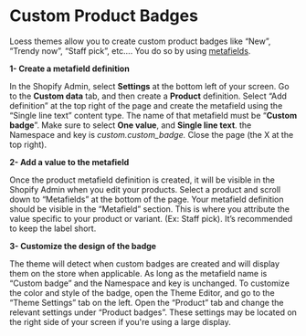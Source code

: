 # Custom Product Badges

Loess themes allow you to create custom product badges like “New”, “Trendy now”, “Staff pick”, etc…. You do so by using [metafields](https://loess.ticksy.com/article/18634/).

**1- Create a metafield definition**

In the Shopify Admin, select **Settings** at the bottom left of your screen. Go to the **Custom data** tab, and then create a **Product** definition. Select “Add definition” at the top right of the page and create the metafield using the “Single line text” content type. The name of that metafield must be “**Custom badge**”. Make sure to select **One value**, and **Single line text**. the Namespace and key is *custom.custom_badge.* Close the page (the X at the top right).

**2- Add a value to the metafield**

Once the product metafield definition is created, it will be visible in the Shopify Admin when you edit your products. Select a product and scroll down to “Metafields” at the bottom of the page. Your metafield definition should be visible in the “Metafield” section. This is where you attribute the value specific to your product or variant. (Ex: Staff pick). It’s recommended to keep the label short.

**3- Customize the design of the badge**

The theme will detect when custom badges are created and will display them on the store when applicable. As long as the metafield name is “Custom badge” and the Namespace and key is unchanged. To customize the color and style of the badge, open the Theme Editor, and go to the “Theme Settings” tab on the left. Open the “Product” tab and change the relevant settings under “Product badges”. These settings may be located on the right side of your screen if you're using a large display.
